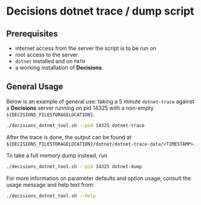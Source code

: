 # Decisions dotnet trace / dump script

## Prerequisites

- internet access from the server the script is to be run on
- root access to the server
- `dotnet` installed and on `PATH`
- a working installation of **Decisions**.

## General Usage

Below is an example of general use: taking a 5 minute `dotnet-trace` against a
**Decisions** server running on pid 14325 with a non-empty
`${DECISIONS_FILESTORAGELOCATION}`.

```bash
./decisions_dotnet_tool.sh --pid 14325 dotnet-trace
```

After the trace is done, the output can be found at
`${DECISIONS_FILESTORAGELOCATION}/dotnet/dotnet-trace-data/<TIMESTAMP>`.

To take a full memory dump instead, run

```bash
./decisions_dotnet_tool.sh --pid 14325 dotnet-dump
```

For more information on parameter defaults and option usage, consult the usage
message and help text from: 

```bash
./decisions_dotnet_tool.sh --help
```
